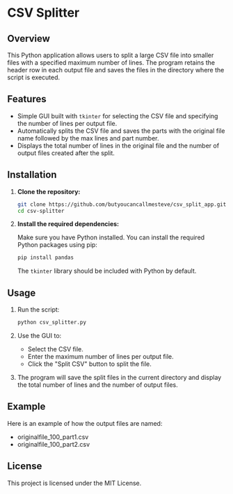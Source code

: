# CSV Splitter

## Overview

This Python application allows users to split a large CSV file into smaller files with a specified maximum number of lines. The program retains the header row in each output file and saves the files in the directory where the script is executed.

## Features

- Simple GUI built with `tkinter` for selecting the CSV file and specifying the number of lines per output file.
- Automatically splits the CSV file and saves the parts with the original file name followed by the max lines and part number.
- Displays the total number of lines in the original file and the number of output files created after the split.

## Installation

1. **Clone the repository:**

   ```bash
   git clone https://github.com/butyoucancallmesteve/csv_split_app.git
   cd csv-splitter
   ```

2. **Install the required dependencies:**

   Make sure you have Python installed. You can install the required Python packages using pip:

   ```bash
   pip install pandas
   ```

   The `tkinter` library should be included with Python by default.

## Usage

1. Run the script:

   ```bash
   python csv_splitter.py
   ```

2. Use the GUI to:
   - Select the CSV file.
   - Enter the maximum number of lines per output file.
   - Click the "Split CSV" button to split the file.

3. The program will save the split files in the current directory and display the total number of lines and the number of output files.

## Example

Here is an example of how the output files are named:
   - originalfile_100_part1.csv
   - originalfile_100_part2.csv

## License

This project is licensed under the MIT License.
